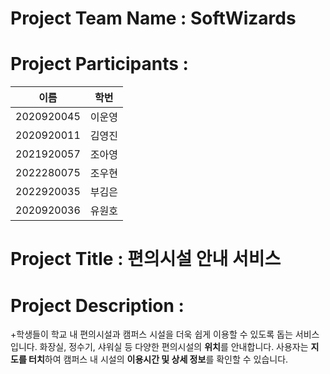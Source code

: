 # Project Team Name : SoftWizards


# Project Participants :

| 이름 | 학번 |
| --- | --- |
| 2020920045 | 이운영 |
| 2020920011 | 김영진 |
| 2021920057 | 조아영 |
| 2022280075 | 조우현 | 
| 2022920035 | 부김은 |
| 2020920036 | 유원호 |


# Project Title : 편의시설 안내 서비스


# Project Description : 

+학생들이 학교 내 편의시설과 캠퍼스 시설을 더욱 쉽게 이용할 수 있도록 돕는 서비스입니다. 화장실, 정수기, 샤워실 등 다양한 편의시설의 **위치**를 안내합니다. 사용자는 **지도를 터치**하여 캠퍼스 내 시설의 **이용시간 및 상세 정보**를 확인할 수 있습니다.
